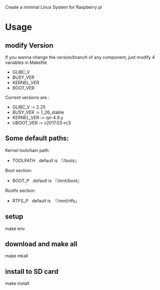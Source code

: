 Create a minimal Linux System for Raspberry pi

# Usage


## modify Version  
If you wanna change the version/branch of any component, just modify 4 variables in Makefile   
- GLIBC_V
- BUSY_VER
- KERNEL_VER
- BOOT_VER

Current versions are :   
- GLIBC_V := 2.25
- BUSY_VER := 1_26_stable
- KERNEL_VER := rpi-4.9.y
- UBOOT_VER := v2017.03-rc3

## Some default paths:      
Kernel toolchain path:   
- TOOLPATH   
default is 『/tools』

Boot section:   
- BOOT_P   
default is 『/mnt/boot』

Rootfs section:   
- RTFS_P   
default is  『/mnt/rtfs』

## setup  
make env

## download and make all
make mkall

## install to SD card  
make install
